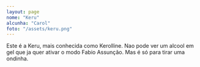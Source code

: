 ```yaml
---
layout: page
nome: "Keru"
alcunha: "Carol"
foto: "/assets/keru.png"
---
```


Este é a Keru, mais conhecida como Kerolline.
Nao pode ver um alcool em gel que ja quer ativar o modo Fabio Assunção. Mas é só para tirar uma ondinha.
